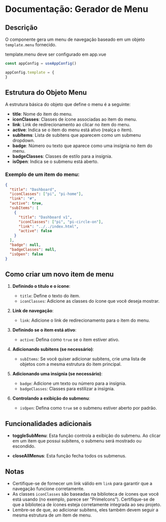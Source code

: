 Documentação: Gerador de Menu
=============================

Descrição
---------

O componente gera um menu de navegação baseado em um objeto `template.menu` fornecido.

template.menu deve ser configurado em app.vue

```javascript
const appConfig = useAppConfig()

appConfig.template = {
}
```


Estrutura do Objeto Menu
------------------------

A estrutura básica do objeto que define o menu é a seguinte:

*   **title**: Nome do item do menu.
*   **iconClasses**: Classes de ícone associadas ao item do menu.
*   **link**: Link de redirecionamento ao clicar no item do menu.
*   **active**: Indica se o item do menu está ativo (realça o item).
*   **subItems**: Lista de subitens que aparecem como um submenu dropdown.
*   **badge**: Número ou texto que aparece como uma insígnia no item do menu.
*   **badgeClasses**: Classes de estilo para a insígnia.
*   **isOpen**: Indica se o submenu está aberto.

### Exemplo de um item do menu:

```json
{
  "title": "Dashboard",
  "iconClasses": ["pi", "pi-home"],
  "link": "#",
  "active": true,
  "subItems": [
    {
      "title": "Dashboard v1",
      "iconClasses": ["pi", "pi-circle-on"],
      "link": "../../index.html",
      "active": false
    }
  ],
  "badge": null,
  "badgeClasses": null,
  "isOpen": false
}

```
Como criar um novo item de menu
-------------------------------

1.  **Definindo o título e o ícone**:

    *   `title`: Define o texto do item.
    *   `iconClasses`: Adicione as classes do ícone que você deseja mostrar.
2.  **Link de navegação**:

    *   `link`: Adicione o link de redirecionamento para o item do menu.
3.  **Definindo se o item está ativo**:

    *   `active`: Defina como `true` se o item estiver ativo.
4.  **Adicionando subitens (se necessário)**:

    *   `subItems`: Se você quiser adicionar subitens, crie uma lista de objetos com a mesma estrutura do item principal.
5.  **Adicionando uma insígnia (se necessário)**:

    *   `badge`: Adicione um texto ou número para a insígnia.
    *   `badgeClasses`: Classes para estilizar a insígnia.
6.  **Controlando a exibição do submenu**:

    *   `isOpen`: Defina como `true` se o submenu estiver aberto por padrão.

Funcionalidades adicionais
--------------------------

*   **toggleSubMenu**: Esta função controla a exibição do submenu. Ao clicar em um item que possui subitens, o submenu será mostrado ou escondido.

*   **closeAllMenus**: Esta função fecha todos os submenus.


Notas
-----

*   Certifique-se de fornecer um link válido em `link` para garantir que a navegação funcione corretamente.
*   As classes `iconClasses` são baseadas na biblioteca de ícones que você está usando (no exemplo, parece ser "PrimeIcons"). Certifique-se de que a biblioteca de ícones esteja corretamente integrada ao seu projeto.
*   Lembre-se de que, ao adicionar subitens, eles também devem seguir a mesma estrutura de um item de menu.